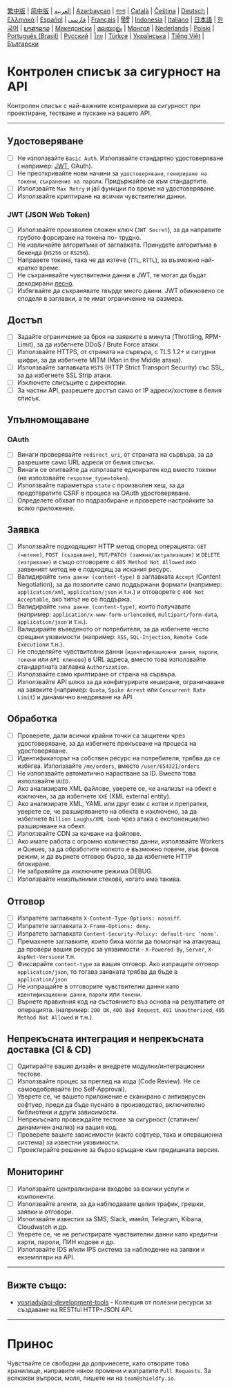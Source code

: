 [繁中版](./README-tw.md) | [简中版](./README-zh.md) | [العربية](./README-ar.md) | [Azərbaycan](./README-az.md) | [বাংলা](./README-bn.md) | [Català](./README-ca.md) | [Čeština](./README-cs.md) | [Deutsch](./README-de.md) | [Ελληνικά](./README-el.md) | [Español](./README-es.md) | [فارسی](./README-fa.md) | [Français](./README-fr.md) | [हिंदी](./README-hi.md) | [Indonesia](./README-id.md) | [Italiano](./README-it.md) | [日本語](./README-ja.md) | [한국어](./README-ko.md) | [ພາສາລາວ](./README-lo.md) | [Македонски](./README-mk.md) | [മലയാളം](./README-ml.md) | [Монгол](./README-mn.md) | [Nederlands](./README-nl.md) | [Polski](./README-pl.md) | [Português (Brasil)](./README-pt_BR.md) | [Русский](./README-ru.md) | [ไทย](./README-th.md) | [Türkçe](./README-tr.md) | [Українська](./README-uk.md) | [Tiếng Việt](./README-vi.md) | [Български](./README-bg.md)

# Контролен списък за сигурност на API

Контролен списък с най-важните контрамерки за сигурност при проектиране, тестване и пускане на вашето API.

---

## Удостоверяване

- [ ] Не използвайте `Basic Auth`. Използвайте стандартно удостоверяване ( например: [JWT](https://jwt.io/), OAuth).
- [ ] Не преоткривайте нови начини за `удостоверяване`, `генериране на токени`, `съхранение на пароли`. Придържайте се към стандартите.
- [ ] Използвайте `Max Retry` и jail функции по време на удостоверяване.
- [ ] Използвайте криптиране на всички чувствителни данни.

### JWT (JSON Web Token)

- [ ] Използвайте произволен сложен ключ (`JWT Secret`), за да направите грубото форсиране на токена по- трудно.
- [ ] Не извличайте алгоритъма от заглавката. Принудете алгоритъма в бекенда (`HS256` or `RS256`).
- [ ] Направете токена, така че да изтече (`TTL`, `RTTL`), за възможно най-кратко време.
- [ ] Не съхранявайте чувствителни данни в JWT, те могат да бъдат декодирани [лесно](https://jwt.io/#debugger-io).
- [ ] Избягвайте да съхранявате твърде много данни. JWT обикновено се споделя в заглавки, а те имат ограничение на размера.

## Достъп

- [ ] Задайте ограничение за броя на заявките в минута (Throttling, RPM-Limit), за да избегнете DDoS / Brute Force атаки.
- [ ] Използвайте HTTPS, от страната на сървъра, с TLS 1.2+ и сигурни шифри, за да избегнете MITM (Man in the Middle атака).
- [ ] Използвайте заглавката `HSTS` (HTTP Strict Transport Security) със SSL, за да избегнете SSL Strip атаки.
- [ ] Изключете списъците с директории.
- [ ] За частни API, разрешете достъп само от IP адреси/хостове в белия списък.

## Упълномощаване

### OAuth

- [ ] Винаги проверявайте `redirect_uri`, от страната на сървъра, за да разрешите само URL адреси от белия списък.
- [ ] Винаги се опитвайте да използвате еднократен код вместо токени (не използвайте `response_type=token`).
- [ ] Използвайте параметъра `state` с произволен хеш, за да предотвратите CSRF в процеса на OAuth удостоверяване.
- [ ] Определете обхват по подразбиране и проверете настройките за всяко приложение.

## Заявка

- [ ] Използвайте подходящият HTTP метод според операцията: `GET (четене)`, `POST (създаване)`, `PUT/PATCH (замяна/актуализация)` и `DELETE (изтриване)` и също отговорете с `405 Method Not Allowed` ако заявеният метод не е подходящ за искания ресурс.
- [ ] Валидирайте `типа данни (content-type)` в заглавката `Accept` (Content Negotiation), за да позволите само поддържани формати (например: `application/xml`, `application/json` и т.н.) и отговорете с `406 Not Acceptable`, ако типът не се поддържа.
- [ ] Валидирайте `типа данни (content-type)`, които получавате (например: `application/x-www-form-urlencoded`, `multipart/form-data`, `application/json` и т.н.).
- [ ] Валидирайте въведеното от потребителя, за да избегнете често срещани уязвимости (например: `XSS`, `SQL-Injection`, `Remote Code Execution`и т.н.).
- [ ] Не споделяйте чувствителни данни (`идентификационни данни`, `пароли`, `токени` или `API ключове`) в URL адреса, вместо това използвайте стандартната заглавка `Authorization`.
- [ ] Използвайте само криптиране от страна на сървъра.
- [ ] Използвайте API шлюз за ​​да конфигурирате кеширане, ограничаване на заявките (например: `Quota`, `Spike Arrest` или `Concurrent Rate Limit`) и динамично внедряване на API.

## Обработка

- [ ] Проверете, дали всички крайни точки са защитени чрез удостоверяване, за да избегнете прекъсване на процеса на удостоверяване.
- [ ] Идентификаторът на собствен ресурс на потребителя, трябва да се избягва. Използвайте `/me/orders`, вместо `/user/654321/orders`
- [ ] Не използвайте автоматично нарастване за ID. Вместо това използвайте `UUID`.
- [ ] Ако анализирате XML файлове, уверете се, че анализът на обект е изключен, за да избегнете `XXE` (XML external entity).
- [ ] Ако анализирате XML, YAML или друг език с котви и препратки, уверете се, че разширяването на обекта е изключено, за да избегнете `Billion Laughs/XML bomb` чрез атака с експоненциално разширяване на обект.
- [ ] Използвайте CDN за качване на файлове.
- [ ] Ако имате работа с огромно количество данни, използвайте Workers и Queues, за да обработите колкото е възможно повече, във фонов режим, и да върнете отговор бързо, за да избегнете HTTP блокиране.
- [ ] Не забравяйте да изключите режима DEBUG.
- [ ] Използвайте неизпълними стекове, когато има такива.

## Отговор

- [ ] Изпратете заглавката `X-Content-Type-Options: nosniff`.
- [ ] Изпратете заглавката `X-Frame-Options: deny`.
- [ ] Изпратете заглавката `Content-Security-Policy: default-src 'none'`.
- [ ] Премахнете заглавките, които биха могли да помогнат на атакуващ да провери вашия ресурс за уязвимости - `X-Powered-By`, `Server`, `X-AspNet-Version`и т.н.
- [ ] Фиксирайте `content-type` за вашия отговор. Ако изпращате отговор `application/json`, то тогава заявката трябва да бъде в `application/json`
- [ ] Не изпращайте в отговорите чувствителни данни като `идентификационни данни`, `пароли` или `токени`.
- [ ] Върнете правилния код на състоянието въз основа на резултатите от операцията. (например: `200 OK`, `400 Bad Request`, `401 Unauthorized`, `405 Method Not Allowed` и т.н.).

## Непрекъсната интеграция и непрекъсната доставка (CI & CD)

- [ ] Одитирайте вашия дизайн и внедрете модулни/интеграционни тестове.
- [ ] Използвайте процес за преглед на кода (Code Review). Не се самоодобрявайте (no Self-Approval).
- [ ] Уверете се, че вашето приложение е сканирано с антивирусен софтуер, преди да бъде пуснато в производство, включително библиотеки и други зависимости.
- [ ] Непрекъснато провеждайте тестове за сигурност (статичен/динамичен анализ) на вашия код.
- [ ] Проверете вашите зависимости (както софтуер, така и операционна система) за известни уязвимости.
- [ ] Проектирайте решение за бързо връщане към предишната версия.

## Мониторинг

- [ ] Използвайте централизирани входове за всички услуги и компоненти.
- [ ] Използвайте агенти, за да наблюдавате целия трафик, грешки, заявки и отговори.
- [ ] Използвайте известия за SMS, Slack, имейл, Telegram, Kibana, Cloudwatch и др.
- [ ] Уверете се, че не регистрирате чувствителни данни като кредитни карти, пароли, ПИН кодове и др.
- [ ] Използвайте IDS и/или IPS система за наблюдение на заявки и екземпляри на API.

---

## Вижте също:

- [yosriady/api-development-tools](https://github.com/yosriady/api-development-tools) - Колекция от полезни ресурси за създаване на RESTful HTTP+JSON API.

---

# Принос

Чувствайте се свободни да допринесете, като отворите това хранилище, направите някои промени и изпратите `Pull Requests`. За всякакви въпроси, моля, пишете ни на `team@shieldfy.io`.
